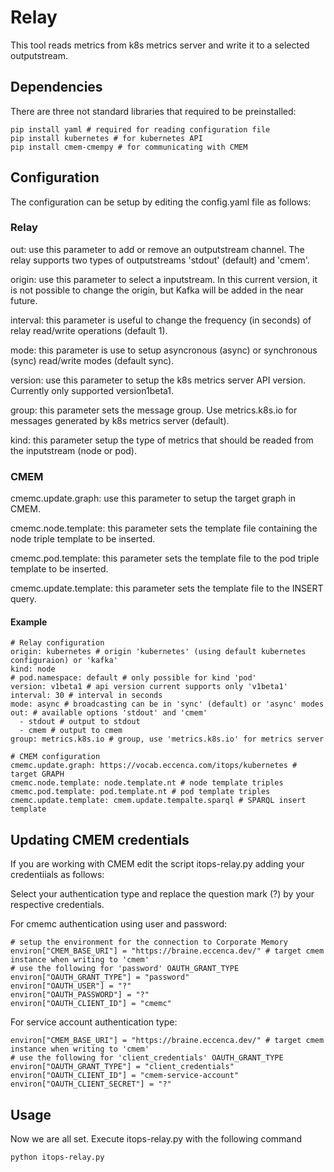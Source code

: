 # Relay
This tool reads metrics from k8s metrics server and write it to a selected outputstream.

## Dependencies
There are three not standard libraries that required to be preinstalled:
```
pip install yaml # required for reading configuration file
pip install kubernetes # for kubernetes API
pip install cmem-cmempy # for communicating with CMEM
```

## Configuration

The configuration can be setup by editing the config.yaml file as follows:

### Relay

out: use this parameter to add or remove an outputstream channel.
The relay supports two types of outputstreams 'stdout' (default) and 'cmem'.

origin: use this parameter to select a inputstream. In this current version, it is not 
possible to change the origin, but Kafka will be added in the near future.

interval: this parameter is useful to change the frequency (in seconds) of relay read/write operations (default 1).

mode: this parameter is use to setup asyncronous (async) or synchronous (sync) read/write modes (default sync).

version: use this parameter to setup the k8s metrics server API version. Currently only supported version1beta1.

group: this parameter sets the message group. Use metrics.k8s.io for messages generated by k8s metrics server (default).

kind: this parameter setup the type of metrics that should be readed from the inputstream (node or pod).

### CMEM

cmemc.update.graph: use this parameter to setup the target graph in CMEM.

cmemc.node.template: this parameter sets the template file containing the node triple template to be inserted.

cmemc.pod.template: this parameter sets the template file to the pod triple template to be inserted.

cmemc.update.template: this parameter sets the template file to the INSERT query.


#### Example

```
# Relay configuration
origin: kubernetes # origin 'kubernetes' (using default kubernetes configuraion) or 'kafka'
kind: node
# pod.namespace: default # only possible for kind 'pod'
version: v1beta1 # api version current supports only 'v1beta1'
interval: 30 # interval in seconds
mode: async # broadcasting can be in 'sync' (default) or 'async' modes
out: # available options 'stdout' and 'cmem'
  - stdout # output to stdout
  - cmem # output to cmem
group: metrics.k8s.io # group, use 'metrics.k8s.io' for metrics server

# CMEM configuration
cmemc.update.graph: https://vocab.eccenca.com/itops/kubernetes # target GRAPH
cmemc.node.template: node.template.nt # node template triples
cmemc.pod.template: pod.template.nt # pod template triples
cmemc.update.template: cmem.update.tempalte.sparql # SPARQL insert template
```

## Updating CMEM credentials
If you are working with CMEM edit the script itops-relay.py adding your credentiials as follows:

Select your authentication type and replace the question mark (?) by your respective credentials.

For cmemc authentication using user and password:
```
# setup the environment for the connection to Corporate Memory
environ["CMEM_BASE_URI"] = "https://braine.eccenca.dev/" # target cmem instance when writing to 'cmem'
# use the following for 'password' OAUTH_GRANT_TYPE
environ["OAUTH_GRANT_TYPE"] = "password"
environ["OAUTH_USER"] = "?"
environ["OAUTH_PASSWORD"] = "?"
environ["OAUTH_CLIENT_ID"] = "cmemc"
```

For service account authentication type:
```
environ["CMEM_BASE_URI"] = "https://braine.eccenca.dev/" # target cmem instance when writing to 'cmem'
# use the following for 'client_credentials' OAUTH_GRANT_TYPE
environ["OAUTH_GRANT_TYPE"] = "client_credentials"
environ["OAUTH_CLIENT_ID"] = "cmem-service-account"
environ["OAUTH_CLIENT_SECRET"] = "?"
```

## Usage 
Now we are all set.
Execute itops-relay.py with the following command
```
python itops-relay.py
```

